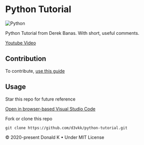 # Python Tutorial

![Python](https://github.com/d3vkk/python-tutorial/blob/master/python.png)

Python Tutorial from Derek Banas. With short, useful comments.

[Youtube Video](https://www.youtube.com/watch?v=H1elmMBnykA)

## Contribution

To contribute, [use this guide](https://github.com/d3vkk/open-source/blob/master/CONTRIBUTING.md)

## Usage

Star this repo for future reference

[Open in browser-based Visual Studio Code](https://vscode.dev//github/d3vkk/python-tutorial)

Fork or clone this repo
```
git clone https://github.com/d3vkk/python-tutorial.git
```

© 2020-present Donald K • Under MIT License
